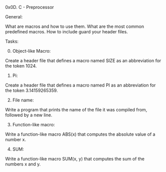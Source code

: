 0x0D. C - Preprocessor


General:

What are macros and how to use them.
What are the most common predefined macros.
How to include guard your header files.


Tasks:

0. Object-like Macro:

Create a header file that defines a macro named SIZE as an abbreviation for the token 1024.

1. Pi:

Create a header file that defines a macro named PI as an abbreviation for the token 3.14159265359.

2. File name:

Write a program that prints the name of the file it was compiled from, followed by a new line.

3. Function-like macro:

Write a function-like macro ABS(x) that computes the absolute value of a number x.

4. SUM:

Write a function-like macro SUM(x, y) that computes the sum of the numbers x and y.

